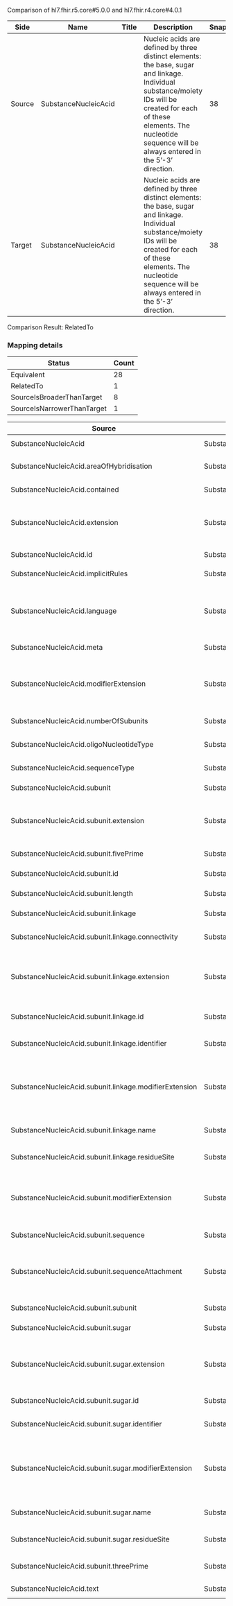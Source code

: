 Comparison of hl7.fhir.r5.core#5.0.0 and hl7.fhir.r4.core#4.0.1

| Side | Name | Title | Description | Snapshot | Differential |
| --- | --- | --- | --- | --- | --- |
| Source | SubstanceNucleicAcid |  | Nucleic acids are defined by three distinct elements: the base, sugar and linkage. Individual substance/moiety IDs will be created for each of these elements. The nucleotide sequence will be always entered in the 5’-3’ direction. | 38 | 21 |
| Target | SubstanceNucleicAcid |  | Nucleic acids are defined by three distinct elements: the base, sugar and linkage. Individual substance/moiety IDs will be created for each of these elements. The nucleotide sequence will be always entered in the 5’-3’ direction. | 38 | 21 |


Comparison Result: RelatedTo


### Mapping details

| Status | Count |
| ------ | ----- |
Equivalent | 28 |
RelatedTo | 1 |
SourceIsBroaderThanTarget | 8 |
SourceIsNarrowerThanTarget | 1 |


| Source | Target | Status | Message |
| ------ | ------ | ------ | ------- |
| SubstanceNucleicAcid | SubstanceNucleicAcid | Equivalent | R5 `SubstanceNucleicAcid` maps as Equivalent to R4 `SubstanceNucleicAcid` |
| SubstanceNucleicAcid.areaOfHybridisation | SubstanceNucleicAcid.areaOfHybridisation | Equivalent | R5 `SubstanceNucleicAcid.areaOfHybridisation` maps as Equivalent to R4 `SubstanceNucleicAcid.areaOfHybridisation` |
| SubstanceNucleicAcid.contained | SubstanceNucleicAcid.contained | Equivalent | R5 `SubstanceNucleicAcid.contained` maps as Equivalent to R4 `SubstanceNucleicAcid.contained` |
| SubstanceNucleicAcid.extension | SubstanceNucleicAcid.extension | SourceIsBroaderThanTarget | R5 `SubstanceNucleicAcid.extension` maps as SourceIsBroaderThanTarget to R4 `SubstanceNucleicAcid.extension` - extension has change due to type change: R5 `extension` `Extension` maps as SourceIsBroaderThanTarget for R4 `extension` |
| SubstanceNucleicAcid.id | SubstanceNucleicAcid.id | Equivalent | R5 `SubstanceNucleicAcid.id` maps as Equivalent to R4 `SubstanceNucleicAcid.id` |
| SubstanceNucleicAcid.implicitRules | SubstanceNucleicAcid.implicitRules | Equivalent | R5 `SubstanceNucleicAcid.implicitRules` maps as Equivalent to R4 `SubstanceNucleicAcid.implicitRules` |
| SubstanceNucleicAcid.language | SubstanceNucleicAcid.language | SourceIsNarrowerThanTarget | R5 `SubstanceNucleicAcid.language` maps as SourceIsNarrowerThanTarget to R4 `SubstanceNucleicAcid.language` - language changed the binding strength from Required to Preferred; language has change due to type change: R5 `language` `code` maps as SourceIsNarrowerThanTarget for R4 `language` |
| SubstanceNucleicAcid.meta | SubstanceNucleicAcid.meta | Equivalent | R5 `SubstanceNucleicAcid.meta` maps as Equivalent to R4 `SubstanceNucleicAcid.meta` |
| SubstanceNucleicAcid.modifierExtension | SubstanceNucleicAcid.modifierExtension | SourceIsBroaderThanTarget | R5 `SubstanceNucleicAcid.modifierExtension` maps as SourceIsBroaderThanTarget to R4 `SubstanceNucleicAcid.modifierExtension` - modifierExtension has change due to type change: R5 `modifierExtension` `Extension` maps as SourceIsBroaderThanTarget for R4 `modifierExtension` |
| SubstanceNucleicAcid.numberOfSubunits | SubstanceNucleicAcid.numberOfSubunits | Equivalent | R5 `SubstanceNucleicAcid.numberOfSubunits` maps as Equivalent to R4 `SubstanceNucleicAcid.numberOfSubunits` |
| SubstanceNucleicAcid.oligoNucleotideType | SubstanceNucleicAcid.oligoNucleotideType | Equivalent | R5 `SubstanceNucleicAcid.oligoNucleotideType` maps as Equivalent to R4 `SubstanceNucleicAcid.oligoNucleotideType` |
| SubstanceNucleicAcid.sequenceType | SubstanceNucleicAcid.sequenceType | Equivalent | R5 `SubstanceNucleicAcid.sequenceType` maps as Equivalent to R4 `SubstanceNucleicAcid.sequenceType` |
| SubstanceNucleicAcid.subunit | SubstanceNucleicAcid.subunit | Equivalent | R5 `SubstanceNucleicAcid.subunit` maps as Equivalent to R4 `SubstanceNucleicAcid.subunit` |
| SubstanceNucleicAcid.subunit.extension | SubstanceNucleicAcid.subunit.extension | SourceIsBroaderThanTarget | R5 `SubstanceNucleicAcid.subunit.extension` maps as SourceIsBroaderThanTarget to R4 `SubstanceNucleicAcid.subunit.extension` - extension has change due to type change: R5 `extension` `Extension` maps as SourceIsBroaderThanTarget for R4 `extension` |
| SubstanceNucleicAcid.subunit.fivePrime | SubstanceNucleicAcid.subunit.fivePrime | Equivalent | R5 `SubstanceNucleicAcid.subunit.fivePrime` maps as Equivalent to R4 `SubstanceNucleicAcid.subunit.fivePrime` |
| SubstanceNucleicAcid.subunit.id | SubstanceNucleicAcid.subunit.id | Equivalent | R5 `SubstanceNucleicAcid.subunit.id` maps as Equivalent to R4 `SubstanceNucleicAcid.subunit.id` |
| SubstanceNucleicAcid.subunit.length | SubstanceNucleicAcid.subunit.length | Equivalent | R5 `SubstanceNucleicAcid.subunit.length` maps as Equivalent to R4 `SubstanceNucleicAcid.subunit.length` |
| SubstanceNucleicAcid.subunit.linkage | SubstanceNucleicAcid.subunit.linkage | Equivalent | R5 `SubstanceNucleicAcid.subunit.linkage` maps as Equivalent to R4 `SubstanceNucleicAcid.subunit.linkage` |
| SubstanceNucleicAcid.subunit.linkage.connectivity | SubstanceNucleicAcid.subunit.linkage.connectivity | Equivalent | R5 `SubstanceNucleicAcid.subunit.linkage.connectivity` maps as Equivalent to R4 `SubstanceNucleicAcid.subunit.linkage.connectivity` |
| SubstanceNucleicAcid.subunit.linkage.extension | SubstanceNucleicAcid.subunit.linkage.extension | SourceIsBroaderThanTarget | R5 `SubstanceNucleicAcid.subunit.linkage.extension` maps as SourceIsBroaderThanTarget to R4 `SubstanceNucleicAcid.subunit.linkage.extension` - extension has change due to type change: R5 `extension` `Extension` maps as SourceIsBroaderThanTarget for R4 `extension` |
| SubstanceNucleicAcid.subunit.linkage.id | SubstanceNucleicAcid.subunit.linkage.id | Equivalent | R5 `SubstanceNucleicAcid.subunit.linkage.id` maps as Equivalent to R4 `SubstanceNucleicAcid.subunit.linkage.id` |
| SubstanceNucleicAcid.subunit.linkage.identifier | SubstanceNucleicAcid.subunit.linkage.identifier | Equivalent | R5 `SubstanceNucleicAcid.subunit.linkage.identifier` maps as Equivalent to R4 `SubstanceNucleicAcid.subunit.linkage.identifier` |
| SubstanceNucleicAcid.subunit.linkage.modifierExtension | SubstanceNucleicAcid.subunit.linkage.modifierExtension | SourceIsBroaderThanTarget | R5 `SubstanceNucleicAcid.subunit.linkage.modifierExtension` maps as SourceIsBroaderThanTarget to R4 `SubstanceNucleicAcid.subunit.linkage.modifierExtension` - modifierExtension has change due to type change: R5 `modifierExtension` `Extension` maps as SourceIsBroaderThanTarget for R4 `modifierExtension` |
| SubstanceNucleicAcid.subunit.linkage.name | SubstanceNucleicAcid.subunit.linkage.name | Equivalent | R5 `SubstanceNucleicAcid.subunit.linkage.name` maps as Equivalent to R4 `SubstanceNucleicAcid.subunit.linkage.name` |
| SubstanceNucleicAcid.subunit.linkage.residueSite | SubstanceNucleicAcid.subunit.linkage.residueSite | Equivalent | R5 `SubstanceNucleicAcid.subunit.linkage.residueSite` maps as Equivalent to R4 `SubstanceNucleicAcid.subunit.linkage.residueSite` |
| SubstanceNucleicAcid.subunit.modifierExtension | SubstanceNucleicAcid.subunit.modifierExtension | SourceIsBroaderThanTarget | R5 `SubstanceNucleicAcid.subunit.modifierExtension` maps as SourceIsBroaderThanTarget to R4 `SubstanceNucleicAcid.subunit.modifierExtension` - modifierExtension has change due to type change: R5 `modifierExtension` `Extension` maps as SourceIsBroaderThanTarget for R4 `modifierExtension` |
| SubstanceNucleicAcid.subunit.sequence | SubstanceNucleicAcid.subunit.sequence | Equivalent | R5 `SubstanceNucleicAcid.subunit.sequence` maps as Equivalent to R4 `SubstanceNucleicAcid.subunit.sequence` |
| SubstanceNucleicAcid.subunit.sequenceAttachment | SubstanceNucleicAcid.subunit.sequenceAttachment | RelatedTo | R5 `SubstanceNucleicAcid.subunit.sequenceAttachment` maps as RelatedTo to R4 `SubstanceNucleicAcid.subunit.sequenceAttachment` - sequenceAttachment has change due to type change: R5 `sequenceAttachment` `Attachment` maps as RelatedTo for R4 `sequenceAttachment` |
| SubstanceNucleicAcid.subunit.subunit | SubstanceNucleicAcid.subunit.subunit | Equivalent | R5 `SubstanceNucleicAcid.subunit.subunit` maps as Equivalent to R4 `SubstanceNucleicAcid.subunit.subunit` |
| SubstanceNucleicAcid.subunit.sugar | SubstanceNucleicAcid.subunit.sugar | Equivalent | R5 `SubstanceNucleicAcid.subunit.sugar` maps as Equivalent to R4 `SubstanceNucleicAcid.subunit.sugar` |
| SubstanceNucleicAcid.subunit.sugar.extension | SubstanceNucleicAcid.subunit.sugar.extension | SourceIsBroaderThanTarget | R5 `SubstanceNucleicAcid.subunit.sugar.extension` maps as SourceIsBroaderThanTarget to R4 `SubstanceNucleicAcid.subunit.sugar.extension` - extension has change due to type change: R5 `extension` `Extension` maps as SourceIsBroaderThanTarget for R4 `extension` |
| SubstanceNucleicAcid.subunit.sugar.id | SubstanceNucleicAcid.subunit.sugar.id | Equivalent | R5 `SubstanceNucleicAcid.subunit.sugar.id` maps as Equivalent to R4 `SubstanceNucleicAcid.subunit.sugar.id` |
| SubstanceNucleicAcid.subunit.sugar.identifier | SubstanceNucleicAcid.subunit.sugar.identifier | Equivalent | R5 `SubstanceNucleicAcid.subunit.sugar.identifier` maps as Equivalent to R4 `SubstanceNucleicAcid.subunit.sugar.identifier` |
| SubstanceNucleicAcid.subunit.sugar.modifierExtension | SubstanceNucleicAcid.subunit.sugar.modifierExtension | SourceIsBroaderThanTarget | R5 `SubstanceNucleicAcid.subunit.sugar.modifierExtension` maps as SourceIsBroaderThanTarget to R4 `SubstanceNucleicAcid.subunit.sugar.modifierExtension` - modifierExtension has change due to type change: R5 `modifierExtension` `Extension` maps as SourceIsBroaderThanTarget for R4 `modifierExtension` |
| SubstanceNucleicAcid.subunit.sugar.name | SubstanceNucleicAcid.subunit.sugar.name | Equivalent | R5 `SubstanceNucleicAcid.subunit.sugar.name` maps as Equivalent to R4 `SubstanceNucleicAcid.subunit.sugar.name` |
| SubstanceNucleicAcid.subunit.sugar.residueSite | SubstanceNucleicAcid.subunit.sugar.residueSite | Equivalent | R5 `SubstanceNucleicAcid.subunit.sugar.residueSite` maps as Equivalent to R4 `SubstanceNucleicAcid.subunit.sugar.residueSite` |
| SubstanceNucleicAcid.subunit.threePrime | SubstanceNucleicAcid.subunit.threePrime | Equivalent | R5 `SubstanceNucleicAcid.subunit.threePrime` maps as Equivalent to R4 `SubstanceNucleicAcid.subunit.threePrime` |
| SubstanceNucleicAcid.text | SubstanceNucleicAcid.text | Equivalent | R5 `SubstanceNucleicAcid.text` maps as Equivalent to R4 `SubstanceNucleicAcid.text` |

